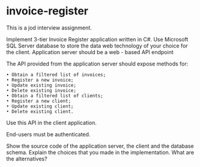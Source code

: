 # invoice-register
This is a jod interview assignment.

Implement 3-tier Invoice Register application written in C#. Use Microsoft SQL Server database to store the data web technology of your choice for the client. Application server should be а web - based API endpoint

The API provided from the application server should expose methods for:

	• Obtain a filtered list of invoices;
	• Register a new invoice;
	• Update existing invoice;
	• Delete existing invoice;
	• Obtain a filtered list of clients;
	• Register a new client;
	• Update existing client;
	• Delete existing client.

Use this API in the client application.

End-users must be authenticated.

Show the source code of the application server, the client and the database schema. Explain the choices that you made in the implementation. What are the alternatives?
